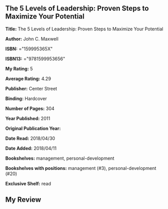 ## The 5 Levels of Leadership: Proven Steps to Maximize Your Potential

**Title:** The 5 Levels of Leadership: Proven Steps to Maximize Your Potential

**Author:** John C. Maxwell

**ISBN:** ="159995365X"

**ISBN13:** ="9781599953656"

**My Rating:** 5

**Average Rating:** 4.29

**Publisher:** Center Street

**Binding:** Hardcover

**Number of Pages:** 304

**Year Published:** 2011

**Original Publication Year:** 

**Date Read:** 2018/04/30

**Date Added:** 2018/04/11

**Bookshelves:** management, personal-development

**Bookshelves with positions:** management (#3), personal-development (#20)

**Exclusive Shelf:** read


## My Review


